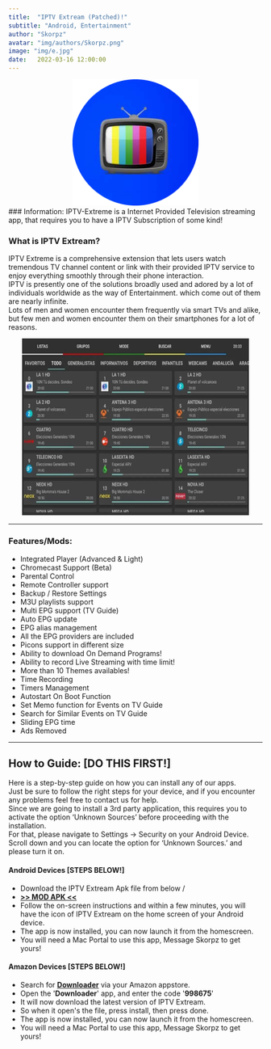 ```yaml
---
title:  "IPTV Extream (Patched)!"
subtitle: "Android, Entertainment"
author: "Skorpz"
avatar: "img/authors/Skorpz.png"
image: "img/e.jpg"
date:   2022-03-16 12:00:00
---
```


<div style="text-align: center"><img src="img/post/IPTV/iptv.png" width="250" height="250" /></div>
### Information:
IPTV-Extreme is a Internet Provided Television streaming app, that requires you to have a IPTV Subscription of some kind!

### What is IPTV Extream?
<p>IPTV Extreme is a comprehensive extension that lets users watch tremendous TV channel content or link with their provided IPTV service to enjoy everything smoothly through their phone interaction.
<br>
IPTV is presently one of the solutions broadly used and adored by a lot of individuals worldwide as the way of Entertainment. which come out of them are nearly infinite.
<br>
Lots of men and women encounter them frequently via smart TVs and alike, but few men and women encounter them on their smartphones for a lot of reasons.
</p>

<div style="text-align: center"><img src="img/post/IPTV/IPTV-Extreme.jpg" width="450" height="350" /></div>

---

### Features/Mods:

- Integrated Player (Advanced & Light)
- Chromecast Support (Beta)
- Parental Control
- Remote Controller support
- Backup / Restore Settings
- M3U playlists support
- Multi EPG support (TV Guide)
- Auto EPG update
- EPG alias management
- All the EPG providers are included
- Picons support in different size
- Ability to download On Demand Programs!
- Ability to record Live Streaming with time limit!
- More than 10 Themes availables!
- Time Recording
- Timers Management
- Autostart On Boot Function
- Set Memo function for Events on TV Guide
- Search for Similar Events on TV Guide
- Sliding EPG time
- Ads Removed

---

## How to Guide: [DO THIS FIRST!]
<p>Here is a step-by-step guide on how you can install any of our apps.
<br>
Just be sure to follow the right steps for your device, and if you encounter any problems feel free to contact us for help.
<br>
Since we are going to install a 3rd party application, this requires you  to activate the option ‘Unknown Sources’ before proceeding with the installation.
<br>
For that, please navigate to Settings -> Security on your Android Device. Scroll down and you can locate the option for ‘Unknown Sources.’ and please turn it on.
</p>

#### Android Devices [STEPS BELOW!]

- Download the IPTV Extream Apk file from below \/
- [**>> MOD APK <<**](https://github.com/TeamSkorpz/teamskorpz.github.io/releases/download/IPTV/IPTV_Extreme_Pro.apk)
- Follow the on-screen instructions and within a few minutes, you will have the icon of IPTV Extream on the home screen of your Android device.
- The app is now installed, you can now launch it from the homescreen.
- You will need a Mac Portal to use this app, Message Skorpz to get yours!

#### Amazon Devices [STEPS BELOW!]

- Search for **[Downloader](https://amzn.to/3oIIJhM)** via your Amazon appstore.
- Open the '**Downloader**' app, and enter the code '**998675**'
- It will now download the latest version of IPTV Extream.
- So when it open's the file, press install, then press done.
- The app is now installed, you can now launch it from the homescreen.
- You will need a Mac Portal to use this app, Message Skorpz to get yours!
